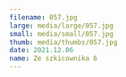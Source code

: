 ```yaml
---
filename: 057.jpg
large: media/large/057.jpg
small: media/small/057.jpg
thumb: media/thumbs/057.jpg
date: 2021.12.06
name: Ze szkicownika 6
---
```

